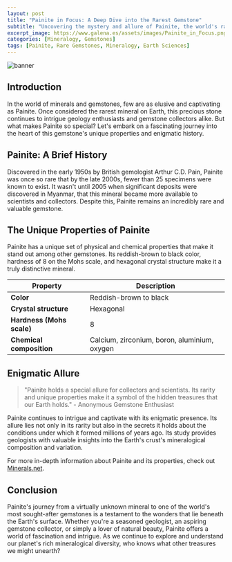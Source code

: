 ```yaml
---
layout: post
title: "Painite in Focus: A Deep Dive into the Rarest Gemstone"
subtitle: "Uncovering the mystery and allure of Painite, the world's rarest mineral"
excerpt_image: https://www.galena.es/assets/images/Painite_in_Focus.png
categories: [Mineralogy, Gemstones]
tags: [Painite, Rare Gemstones, Mineralogy, Earth Sciences]
---
```


![banner](https://www.galena.es/assets/images/Painite_in_Focus.png "Close-up image of Painite crystal showcasing its unique reddish-brown color and intricate facets, highlighting its rarity and distinctive properties in the world of gemstones.")

## Introduction
In the world of minerals and gemstones, few are as elusive and captivating as Painite. Once considered the rarest mineral on Earth, this precious stone continues to intrigue geology enthusiasts and gemstone collectors alike. But what makes Painite so special? Let's embark on a fascinating journey into the heart of this gemstone's unique properties and enigmatic history.

## Painite: A Brief History
Discovered in the early 1950s by British gemologist Arthur C.D. Pain, Painite was once so rare that by the late 2000s, fewer than 25 specimens were known to exist. It wasn't until 2005 when significant deposits were discovered in Myanmar, that this mineral became more available to scientists and collectors. Despite this, Painite remains an incredibly rare and valuable gemstone.

## The Unique Properties of Painite
Painite has a unique set of physical and chemical properties that make it stand out among other gemstones. Its reddish-brown to black color, hardness of 8 on the Mohs scale, and hexagonal crystal structure make it a truly distinctive mineral. 

| Property | Description |
| --- | --- |
| **Color** | Reddish-brown to black |
| **Crystal structure** | Hexagonal |
| **Hardness (Mohs scale)** | 8 |
| **Chemical composition** | Calcium, zirconium, boron, aluminium, oxygen |

## Enigmatic Allure
> "Painite holds a special allure for collectors and scientists. Its rarity and unique properties make it a symbol of the hidden treasures that our Earth holds." - Anonymous Gemstone Enthusiast

Painite continues to intrigue and captivate with its enigmatic presence. Its allure lies not only in its rarity but also in the secrets it holds about the conditions under which it formed millions of years ago. Its study provides geologists with valuable insights into the Earth's crust's mineralogical composition and variation.

For more in-depth information about Painite and its properties, check out [Minerals.net](http://www.minerals.net/gemstone/painite_gemstone.aspx).

## Conclusion
Painite's journey from a virtually unknown mineral to one of the world's most sought-after gemstones is a testament to the wonders that lie beneath the Earth's surface. Whether you're a seasoned geologist, an aspiring gemstone collector, or simply a lover of natural beauty, Painite offers a world of fascination and intrigue. As we continue to explore and understand our planet's rich mineralogical diversity, who knows what other treasures we might unearth?